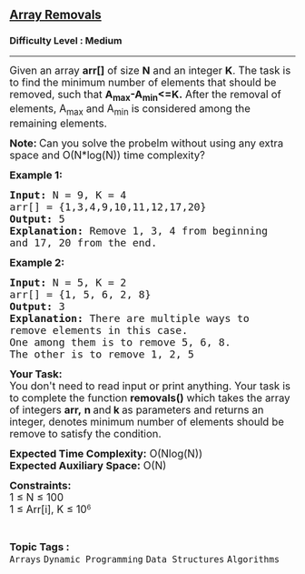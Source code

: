 <h2><a href="https://www.geeksforgeeks.org/problems/array-removals/1?itm_source=geeksforgeeks&itm_medium=article&itm_campaign=bottom_sticky_on_article">Array Removals</a></h2><h3>Difficulty Level : Medium</h3><hr><div class="problems_problem_content__Xm_eO"><p><span style="font-size:18px">Given an array <strong>arr[]</strong> of size <strong>N</strong> and an integer <strong>K</strong>. The task is to&nbsp;find the minimum number of elements that should be removed, such that <strong>A<sub>max</sub>-A<sub>min</sub>&lt;=K.</strong> After the removal of elements, A<sub>max</sub>&nbsp;and A<sub>min</sub>&nbsp;is considered among the remaining elements.&nbsp;</span></p>

<p><strong><span style="font-size:18px">Note:&nbsp;</span></strong><span style="font-size:18px">Can you solve the probelm without using any extra space and O(N*log(N)) time complexity?</span></p>

<p><strong><span style="font-size:18px">Example 1:</span></strong></p>

<pre><span style="font-size:18px"><strong>Input: </strong>N = 9, K = 4<strong> </strong> 
arr[] = {1,3,4,9,10,11,12,17,20}
<strong>Output:</strong> 5
<strong>Explanation:</strong> Remove 1, 3, 4 from beginning
and 17, 20 from the end.</span></pre>

<p><strong><span style="font-size:18px">Example 2:</span></strong></p>

<pre><span style="font-size:18px"><strong>Input: </strong>N = 5, K = 2 
arr[] = {1, 5, 6, 2, 8} 
<strong>Output:</strong> 3
<strong>Explanation:</strong> There are multiple ways to
remove elements in this case.
One among them is to remove 5, 6, 8.
The other is to remove 1, 2, 5</span></pre>

<p><span style="font-size:18px"><strong>Your Task:</strong><br>
You don't need to read input or print anything. Your task is to complete the function&nbsp;<strong>removals()</strong>&nbsp;which takes the&nbsp;array of&nbsp;integers&nbsp;<strong>arr,</strong>&nbsp;<strong>n&nbsp;</strong>and<strong>&nbsp;k&nbsp;</strong>as parameters and returns an integer, denotes minimum number of elements should be remove to satisfy the condition.</span></p>

<p><span style="font-size:18px"><strong>Expected Time Complexity:</strong>&nbsp;O(Nlog(N))<br>
<strong>Expected Auxiliary Space:</strong>&nbsp;O(N)</span></p>

<p><span style="font-size:18px"><strong>Constraints:</strong><br>
1&nbsp;≤ N ≤ 100</span><br>
<span style="font-size:18px">1 ≤ Arr[i], K ≤ 10</span><sup>6</sup></p>
</div><br><p><span style=font-size:18px><strong>Topic Tags : </strong><br><code>Arrays</code>&nbsp;<code>Dynamic Programming</code>&nbsp;<code>Data Structures</code>&nbsp;<code>Algorithms</code>&nbsp;